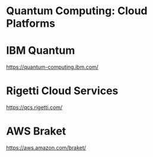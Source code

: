 # Quantum Computing: Cloud Platforms

# IBM Quantum

https://quantum-computing.ibm.com/

# Rigetti Cloud Services

https://qcs.rigetti.com/

# AWS Braket

https://aws.amazon.com/braket/
